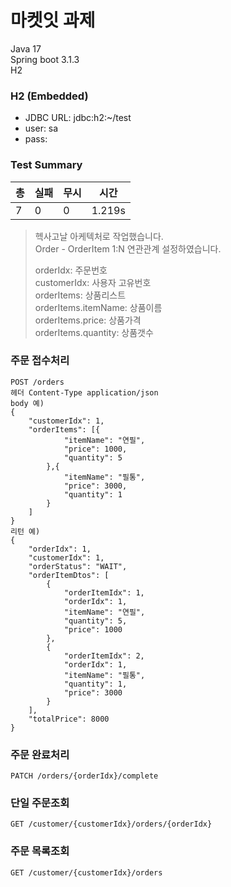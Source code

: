 # 마켓잇 과제

Java 17  
Spring boot 3.1.3  
H2

### H2 (Embedded)
- JDBC URL: jdbc:h2:~/test
- user: sa
- pass:

### Test Summary
| 총 | 실패 | 무시 | 시간     |
|---|----|----|--------|
| 7 | 0  | 0  | 1.219s |


> 헥사고날 아케텍처로 작업했습니다.    
> Order - OrderItem 1:N 연관관계 설정하였습니다.
> 
> orderIdx: 주문번호  
> customerIdx: 사용자 고유번호   
> orderItems: 상품리스트   
> orderItems.itemName: 상품이름   
> orderItems.price: 상품가격  
> orderItems.quantity: 상품갯수


### 주문 접수처리
    POST /orders
    헤더 Content-Type application/json
    body 예)
    {
        "customerIdx": 1,
        "orderItems": [{
                "itemName": "연필",
                "price": 1000,
                "quantity": 5
            },{
                "itemName": "필통",
                "price": 3000,
                "quantity": 1
            }
        ]
    }
    리턴 예)
    {
        "orderIdx": 1,
        "customerIdx": 1,
        "orderStatus": "WAIT",
        "orderItemDtos": [
            {
                "orderItemIdx": 1,
                "orderIdx": 1,
                "itemName": "연필",
                "quantity": 5,
                "price": 1000
            },
            {
                "orderItemIdx": 2,
                "orderIdx": 1,
                "itemName": "필통",
                "quantity": 1,
                "price": 3000
            }
        ],
        "totalPrice": 8000
    }


### 주문 완료처리
    PATCH /orders/{orderIdx}/complete

### 단일 주문조회
    GET /customer/{customerIdx}/orders/{orderIdx}

### 주문 목록조회
    GET /customer/{customerIdx}/orders
